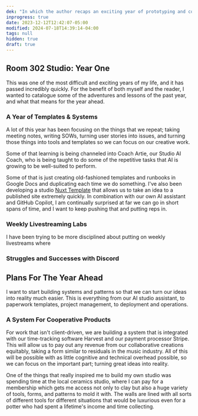 ```yaml
---
dek: "In which the author recaps an exciting year of prototyping and community building"
inprogress: true
date: 2023-12-12T12:42:07-05:00
modified: 2024-07-18T14:39:14-04:00
tags: null
hidden: true
draft: true
---
```

## Room 302 Studio: Year One

This was one of the most difficult and exciting years of my life, and it has passed incredibly quickly. For the benefit of both myself and the reader, I wanted to catalogue some of the adventures and lessons of the past year, and what that means for the year ahead.

### A Year of Templates & Systems

A lot of this year has been focusing on the things that we repeat; taking meeting notes, writing SOWs, turning user stories into issues, and turning those things into tools and templates so we can focus on our creative work.

Some of that learning is being channeled into Coach Artie, our Studio AI Coach, who is being taught to do some of the repetitive tasks that AI is growing to be well-suited to perform.

Some of that is just creating old-fashioned templates and runbooks in Google Docs and duplicating each time we do something. I've also been developing a studio [Nuxt Template](https://www.npmjs.com/package/room302-template) that allows us to take an idea to a published site extremely quickly. In combination with our own AI assistant and GitHub Copilot, I am continually surprised at far we can go in short spans of time, and I want to keep pushing that and putting reps in.

### Weekly Livestreaming Labs

I have been trying to be more disciplined about putting on weekly livestreams where

### Struggles and Successes with Discord


## Plans For The Year Ahead

I want to start building systems and patterns so that we can turn our ideas into reality much easier. This is everything from our AI studio assistant, to paperwork templates, project management, to deployment and operations.

### A System For Cooperative Products

For work that isn't client-driven, we are building a system that is integrated with our time-tracking software Harvest and our payment processor Stripe. This will allow us to pay out any revenue from our collaborative creations equitably, taking a form similar to residuals in the music industry. All of this will be possible with as little cognitive and technical overhead possible, so we can focus on the important part; turning great ideas into reality.

One of the things that really inspired me to build my own studio was spending time at the local ceramics studio, where I can pay for a membership which gets me access not only to clay but also a huge variety of tools, forms, and patterns to mold it with. The walls are lined with all sorts of different tools for different situations that would be luxurious even for a potter who had spent a lifetime's income and time collecting.